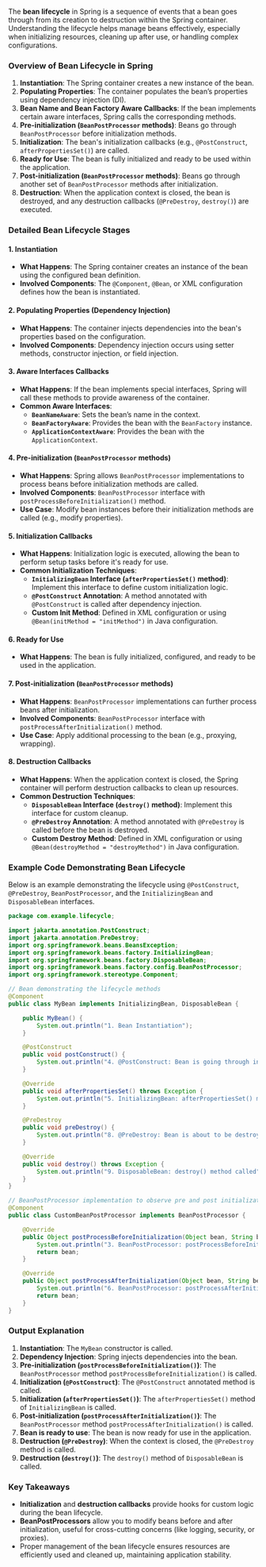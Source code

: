 The **bean lifecycle** in Spring is a sequence of events that a bean goes through from its creation to destruction within the Spring container. Understanding the lifecycle helps manage beans effectively, especially when initializing resources, cleaning up after use, or handling complex configurations.

### **Overview of Bean Lifecycle in Spring**

1. **Instantiation**: The Spring container creates a new instance of the bean.
2. **Populating Properties**: The container populates the bean’s properties using dependency injection (DI).
3. **Bean Name and Bean Factory Aware Callbacks**: If the bean implements certain aware interfaces, Spring calls the corresponding methods.
4. **Pre-initialization (`BeanPostProcessor` methods)**: Beans go through `BeanPostProcessor` before initialization methods.
5. **Initialization**: The bean's initialization callbacks (e.g., `@PostConstruct`, `afterPropertiesSet()`) are called.
6. **Ready for Use**: The bean is fully initialized and ready to be used within the application.
7. **Post-initialization (`BeanPostProcessor` methods)**: Beans go through another set of `BeanPostProcessor` methods after initialization.
8. **Destruction**: When the application context is closed, the bean is destroyed, and any destruction callbacks (`@PreDestroy`, `destroy()`) are executed.

### **Detailed Bean Lifecycle Stages**

#### 1. **Instantiation**

- **What Happens**: The Spring container creates an instance of the bean using the configured bean definition.
- **Involved Components**: The `@Component`, `@Bean`, or XML configuration defines how the bean is instantiated.

#### 2. **Populating Properties (Dependency Injection)**

- **What Happens**: The container injects dependencies into the bean's properties based on the configuration.
- **Involved Components**: Dependency injection occurs using setter methods, constructor injection, or field injection.

#### 3. **Aware Interfaces Callbacks**

- **What Happens**: If the bean implements special interfaces, Spring will call these methods to provide awareness of the container.
- **Common Aware Interfaces**:
  - **`BeanNameAware`**: Sets the bean’s name in the context.
  - **`BeanFactoryAware`**: Provides the bean with the `BeanFactory` instance.
  - **`ApplicationContextAware`**: Provides the bean with the `ApplicationContext`.

#### 4. **Pre-initialization (`BeanPostProcessor` methods)**

- **What Happens**: Spring allows `BeanPostProcessor` implementations to process beans before initialization methods are called.
- **Involved Components**: `BeanPostProcessor` interface with `postProcessBeforeInitialization()` method.
- **Use Case**: Modify bean instances before their initialization methods are called (e.g., modify properties).

#### 5. **Initialization Callbacks**

- **What Happens**: Initialization logic is executed, allowing the bean to perform setup tasks before it's ready for use.
- **Common Initialization Techniques**:
  - **`InitializingBean` Interface (`afterPropertiesSet()` method)**: Implement this interface to define custom initialization logic.
  - **`@PostConstruct` Annotation**: A method annotated with `@PostConstruct` is called after dependency injection.
  - **Custom Init Method**: Defined in XML configuration or using `@Bean(initMethod = "initMethod")` in Java configuration.

#### 6. **Ready for Use**

- **What Happens**: The bean is fully initialized, configured, and ready to be used in the application.

#### 7. **Post-initialization (`BeanPostProcessor` methods)**

- **What Happens**: `BeanPostProcessor` implementations can further process beans after initialization.
- **Involved Components**: `BeanPostProcessor` interface with `postProcessAfterInitialization()` method.
- **Use Case**: Apply additional processing to the bean (e.g., proxying, wrapping).

#### 8. **Destruction Callbacks**

- **What Happens**: When the application context is closed, the Spring container will perform destruction callbacks to clean up resources.
- **Common Destruction Techniques**:
  - **`DisposableBean` Interface (`destroy()` method)**: Implement this interface for custom cleanup.
  - **`@PreDestroy` Annotation**: A method annotated with `@PreDestroy` is called before the bean is destroyed.
  - **Custom Destroy Method**: Defined in XML configuration or using `@Bean(destroyMethod = "destroyMethod")` in Java configuration.

### **Example Code Demonstrating Bean Lifecycle**

Below is an example demonstrating the lifecycle using `@PostConstruct`, `@PreDestroy`, `BeanPostProcessor`, and the `InitializingBean` and `DisposableBean` interfaces.

```java
package com.example.lifecycle;

import jakarta.annotation.PostConstruct;
import jakarta.annotation.PreDestroy;
import org.springframework.beans.BeansException;
import org.springframework.beans.factory.InitializingBean;
import org.springframework.beans.factory.DisposableBean;
import org.springframework.beans.factory.config.BeanPostProcessor;
import org.springframework.stereotype.Component;

// Bean demonstrating the lifecycle methods
@Component
public class MyBean implements InitializingBean, DisposableBean {

    public MyBean() {
        System.out.println("1. Bean Instantiation");
    }

    @PostConstruct
    public void postConstruct() {
        System.out.println("4. @PostConstruct: Bean is going through initialization");
    }

    @Override
    public void afterPropertiesSet() throws Exception {
        System.out.println("5. InitializingBean: afterPropertiesSet() method called");
    }

    @PreDestroy
    public void preDestroy() {
        System.out.println("8. @PreDestroy: Bean is about to be destroyed");
    }

    @Override
    public void destroy() throws Exception {
        System.out.println("9. DisposableBean: destroy() method called");
    }
}

// BeanPostProcessor implementation to observe pre and post initialization
@Component
public class CustomBeanPostProcessor implements BeanPostProcessor {

    @Override
    public Object postProcessBeforeInitialization(Object bean, String beanName) throws BeansException {
        System.out.println("3. BeanPostProcessor: postProcessBeforeInitialization() called for " + beanName);
        return bean;
    }

    @Override
    public Object postProcessAfterInitialization(Object bean, String beanName) throws BeansException {
        System.out.println("6. BeanPostProcessor: postProcessAfterInitialization() called for " + beanName);
        return bean;
    }
}
```

### **Output Explanation**
1. **Instantiation**: The `MyBean` constructor is called.
2. **Dependency Injection**: Spring injects dependencies into the bean.
3. **Pre-initialization (`postProcessBeforeInitialization()`)**: The `BeanPostProcessor` method `postProcessBeforeInitialization()` is called.
4. **Initialization (`@PostConstruct`)**: The `@PostConstruct` annotated method is called.
5. **Initialization (`afterPropertiesSet()`)**: The `afterPropertiesSet()` method of `InitializingBean` is called.
6. **Post-initialization (`postProcessAfterInitialization()`)**: The `BeanPostProcessor` method `postProcessAfterInitialization()` is called.
7. **Bean is ready to use**: The bean is now ready for use in the application.
8. **Destruction (`@PreDestroy`)**: When the context is closed, the `@PreDestroy` method is called.
9. **Destruction (`destroy()`)**: The `destroy()` method of `DisposableBean` is called.

### **Key Takeaways**

- **Initialization** and **destruction callbacks** provide hooks for custom logic during the bean lifecycle.
- **BeanPostProcessors** allow you to modify beans before and after initialization, useful for cross-cutting concerns (like logging, security, or proxies).
- Proper management of the bean lifecycle ensures resources are efficiently used and cleaned up, maintaining application stability.
